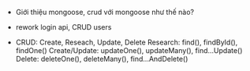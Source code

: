 - Giới thiệu mongoose, crud với mongoose như thế nào?
- rework login api, CRUD users

- CRUD: Create, Reseach, Update, Delete
        Research: find(), findById(), findOne()
        Create/Update: updateOne(), updateMany(), find...Update()
        Delete: deleteOne(), deleteMany(), find...AndDelete()
